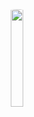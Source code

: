 <div id="header" align="center">
  <img src="https://github.com/user-attachments/assets/c246f38b-88ea-4c4c-a78c-ec0058345389" style="width:20%;border-radius:50px" align="center">
</div>
